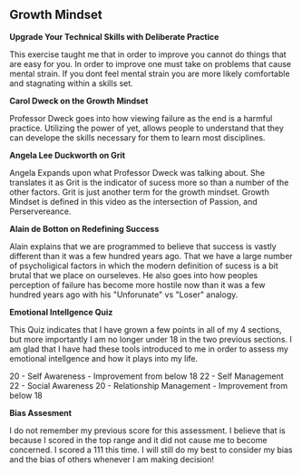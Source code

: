 ## Growth Mindset

**Upgrade Your Technical Skills with Deliberate Practice**

This exercise taught me that in order to improve you cannot do things that are easy for you.  In order to improve one must take on problems that cause mental strain.
If you dont feel mental strain you are more likely comfortable and stagnating within a skills set.

**Carol Dweck on the Growth Mindset**

Professor Dweck goes into how viewing failure as the end is a harmful practice.  Utilizing the power of yet, allows people to understand that they can develope the skills
necessary for them to learn most disciplines.

**Angela Lee Duckworth on Grit**

Angela Expands upon what Professor Dweck was talking about.  She translates it as Grit is the indicator of sucess more so than a number of the other factors.
Grit is just another term for the growth mindset.  Growth Mindset is defined in this video as the intersection of Passion, and Perservereance.

**Alain de Botton on Redefining Success**

Alain explains that we are programmed to believe that success is vastly different than it was a few hundred years ago.  That we have a large number of psycholigical
factors in which the modern definition of sucess is a bit brutal that we place on ourseleves.  He also goes into how peoples perception of failure has become more hostile now than it was a few hundred years ago with his "Unforunate" vs "Loser" analogy.

**Emotional Intellgence Quiz**

This Quiz indicates that I have grown a few points in all of my 4 sections,  but more importantly I am no longer under 18 in the two previous sections.  I am glad 
that I have had these tools introduced to me in order to assess my emotional intellgence and how it plays into my life. 

20 - Self Awareness - Improvement from below 18
22 - Self Management
22 - Social Awareness
20 - Relationship Management - Improvement from below 18

**Bias Assesment**

I do not remember my previous score for this assessment.  I believe that is because I scored in the top range and it did not cause me to become concerned.  I scored a 111 this time.
I will still do my best to consider my bias and the bias of others whenever I am making decision!
